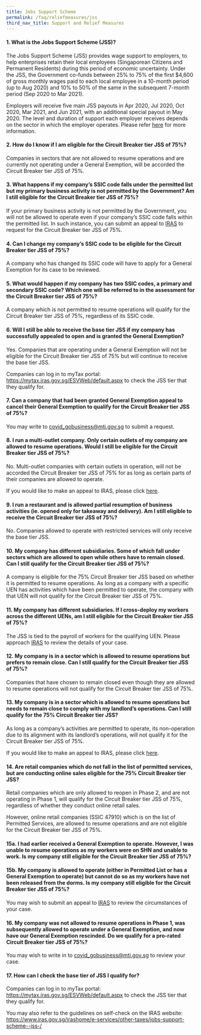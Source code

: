 ```yaml
---
title: Jobs Support Scheme
permalink: /faq/reliefmeasures/jss
third_nav_title: Support and Relief Measures
---
```


#### **1. What is the Jobs Support Scheme (JSS)?**
The Jobs Support Scheme (JSS) provides wage support to employers, to help enterprises retain their local employees (Singaporean Citizens and Permanent Residents) during this period of economic uncertainty. Under the JSS, the Government co-funds between 25% to 75% of the first $4,600 of gross monthly wages paid to each local employee in a 10-month period (up to Aug 2020) and 10% to 50% of the same in the subsequent 7-month period (Sep 2020 to Mar 2021).

Employers will receive five main JSS payouts in Apr 2020, Jul 2020, Oct 2020, Mar 2021, and Jun 2021, with an additional special payout in May 2020. The level and duration of support each employer receives depends on the sector in which the employer operates. Please refer <a href="https://www.iras.gov.sg/irashome/Schemes/Businesses/Jobs-Support-Scheme--JSS-/" target="_blank">here</a> for more information. 

#### **2. How do I know if I am eligible for the Circuit Breaker tier JSS of 75%?**
Companies in sectors that are not allowed to resume operations and are currently not operating under a General Exemption, will be accorded the Circuit Breaker tier JSS of 75%.

#### **3. What happens if my company’s SSIC code falls under the permitted list but my primary business activity is not permitted by the Government? Am I still eligible for the Circuit Breaker tier JSS of 75%?**
If your primary business activity is not permitted by the Government, you will not be allowed to operate even if your company’s SSIC code falls within the permitted list. In such instance, you can submit an appeal to <a href="https://form.gov.sg/#!/5e845afe41d035001110b715" target="_blank">IRAS</a> to request for the Circuit Breaker tier JSS of 75%.

#### **4. Can I change my company’s SSIC code to be eligible for the Circuit Breaker tier JSS of 75%?**
A company who has changed its SSIC code will have to apply for a General Exemption for its case to be reviewed.

#### **5. What would happen if my company has two SSIC codes, a primary and secondary SSIC code? Which one will be referred to in the assessment for the Circuit Breaker tier JSS of 75%?**
A company which is not permitted to resume operations will qualify for the Circuit Breaker tier JSS of 75%, regardless of its SSIC code.

#### **6. Will I still be able to receive the base tier JSS if my company has successfully appealed to open and is granted the General Exemption?**
Yes. Companies that are operating under a General Exemption will not be eligible for the Circuit Breaker tier JSS of 75% but will continue to receive the base tier JSS.

Companies can log in to myTax portal: <a href="https://mytax.iras.gov.sg/ESVWeb/default.aspx" target="_blank">https://mytax.iras.gov.sg/ESVWeb/default.aspx</a> to check the JSS tier that they qualify for. 

#### **7. Can a company that had been granted General Exemption appeal to cancel their General Exemption to qualify for the Circuit Breaker tier JSS of 75%?**
You may write to covid_gobusiness@mti.gov.sg to submit a request.

#### **8. I run a multi-outlet company. Only certain outlets of my company are allowed to resume operations. Would I still be eligible for the Circuit Breaker tier JSS of 75%?**
No. Multi-outlet companies with certain outlets in operation, will not be accorded the Circuit Breaker tier JSS of 75% for as long as certain parts of their companies are allowed to operate.

If you would like to make an appeal to IRAS, please click <a href="https://form.gov.sg/#!/5e845afe41d035001110b715" target="_blank">here</a>.

#### **9. I run a restaurant and is allowed partial resumption of business activities (ie. opened only for takeaway and delivery). Am I still eligible to receive the Circuit Breaker tier JSS of 75%?**
No. Companies allowed to operate with restricted services will only receive the base tier JSS.

#### **10. My company has different subsidiaries. Some of which fall under sectors which are allowed to open while others have to remain closed. Can I still qualify for the Circuit Breaker tier JSS of 75%?**
A company is eligible for the 75% Circuit Breaker tier JSS based on whether it is permitted to resume operations. As long as a company with a specific UEN has activities which have been permitted to operate, the company with that UEN will not qualify for the Circuit Breaker tier JSS of 75%.

#### **11. My company has different subsidiaries. If I cross-deploy my workers across the different UENs, am I still eligible for the Circuit Breaker tier JSS of 75%?**
The JSS is tied to the payroll of workers for the qualifying UEN. Please approach <a href="https://form.gov.sg/#!/5e40f20eef9f0b0011d0e25a" target="_blank">IRAS</a> to review the details of your case.

#### **12. My company is in a sector which is allowed to resume operations but prefers to remain close. Can I still qualify for the Circuit Breaker tier JSS of 75%?**
Companies that have chosen to remain closed even though they are allowed to resume operations will not qualify for the Circuit Breaker tier JSS of 75%.

#### **13. My company is in a sector which is allowed to resume operations but needs to remain close to comply with my landlord’s operations. Can I still qualify for the 75% Circuit Breaker tier JSS?**
As long as a company’s activities are permitted to operate, its non-operation due to its alignment with its landlord’s operations, will not qualify it for the Circuit Breaker tier JSS of 75%.

If you would like to make an appeal to IRAS, please click <a href="https://form.gov.sg/#!/5e845afe41d035001110b715" target="_blank">here</a>.

#### **14. Are retail companies which do not fall in the list of permitted services, but are conducting online sales eligible for the 75% Circuit Breaker tier JSS?**
Retail companies which are only allowed to reopen in Phase 2, and are not operating in Phase 1, will qualify for the Circuit Breaker tier JSS of 75%, regardless of whether they conduct online retail sales.

However, online retail companies (SSIC 47910) which is on the list of Permitted Services, are allowed to resume operations and are not eligible for the Circuit Breaker tier JSS of 75%.

#### **15a. I had earlier received a General Exemption to operate. However, I was unable to resume operations as my workers were on SHN and unable to work. Is my company still eligible for the Circuit Breaker tier JSS of 75%?**

#### **15b. My company is allowed to operate (either in Permitted List or has a General Exemption to operate) but cannot do so as my workers have not been released from the dorms. Is my company still eligible for the Circuit Breaker tier JSS of 75%?**
You may wish to submit an appeal to <a href="https://form.gov.sg/#!/5e845afe41d035001110b715" target="_blank">IRAS</a> to review the circumstances of your case.

#### **16. My company was not allowed to resume operations in Phase 1, was subsequently allowed to operate under a General Exemption, and now have our General Exemption rescinded. Do we qualify for a pro-rated Circuit Breaker tier JSS of 75%?**
You may wish to write in to <a href = "mailto: covid_gobusiness@mti.gov.sg">covid_gobusiness@mti.gov.sg</a> to review your case.

#### **17. How can I check the base tier of JSS I qualify for?**
Companies can log in to myTax portal: <a href="https://mytax.iras.gov.sg/ESVWeb/default.aspx" target="_blank">https://mytax.iras.gov.sg/ESVWeb/default.aspx</a> to check the JSS tier that they qualify for.

You may also refer to the guidelines on self-check on the IRAS website:
<a href="https://www.iras.gov.sg/irashome/e-services/other-taxes/jobs-support-scheme--jss-/" target="_blank">https://www.iras.gov.sg/irashome/e-services/other-taxes/jobs-support-scheme--jss-/</a>  